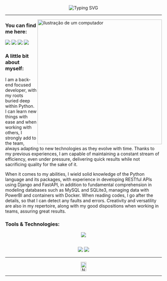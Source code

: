 <div class="title-box" align="center">
    <img src="https://readme-typing-svg.demolab.com?font=Fira+Code&size=28&duration=2000&pause=1000&color=046CF7FF&center=true&vCenter=true&width=620&height=70&lines=Hello,+my+name+is+Lucas+Aquino;Python+Developer+in+ascension;Always+in+search+of+knowledge!" alt="Typing SVG" />
</div>

---

<img src="https://raw.githubusercontent.com/MicaelliMedeiros/micaellimedeiros/master/image/computer-illustration.png" alt="ilustração de um computador" min-width="400px" max-width="400px" width="400px" align="right">

<div class="contact-box" align="left">
    <h3 class="contact-header">
        You can find me here:
    </h3>
    <p class="link-box" align="left">
        <a href="https://www.linkedin.com/in/aquino-lucas/" title="LinkedIn" target="_blank">
            <img src="https://go-skill-icons.vercel.app/api/icons?i=linkedin"/></a>
        <a href="https://www.instagram.com/cabo_perdido" title="Instagram" target="_blank">
            <img src="https://go-skill-icons.vercel.app/api/icons?i=instagram"/></a>
         <a href="mailto:lc.aquinodeoliveira@gmail.com" title="Gmail" target="_blank">
            <img src="https://go-skill-icons.vercel.app/api/icons?i=gmail"/></a>
        <a href="https://steamcommunity.com/id/clausalaerth/" title="Steam" target="_blank">
            <img src="https://go-skill-icons.vercel.app/api/icons?i=steam"/></a>
    </p>
</div>

<div class="about-box" align="left">
    <h3 class="perspective-header">
        A little bit about myself:
    </h3>
    <p class="perspective-text" text-align="justify">
        I am a back-end focused developer, with my roots buried deep within Python. 
        I can learn new things with ease and when working with others, I strongly add
        to the team, always adapting to new technologies as they evolve with time. 
        Thanks to my previous experiences, I am capable of maintaining a constant
        stream of efficiency, even under pressure, delivering quick results while
        not sacrificing quality for the sake of it.
    </p>
    <p class="perspective-text" text-align="justify">
        When it comes to my abilities, I wield solid knowledge of the Python language
        and its packages, with experience in developing RESTful APIs using Django and
        FastAPI, in addition to fundamental comprehension in modeling databases such as
        MySQL and SQLite3, managing data with PowerBI and containers with Docker.
        When reading codes, I go after the details, so that I can detect any faults and
        errors. Creativity and versatility are also in my repertoire, along with my good
        dispositions when working in teams, assuring great results.
    </p>
</div>

<div class="tech-box" align="left">
    <h3 class="tech-header">
        Tools & Technologies:
    </h3>
    <p align="center">
      <a href="https://go-skill-icons.vercel.app/">
        <img src="https://go-skill-icons.vercel.app/api/icons?i=html,css,py,django,fastapi,mysql,pbi,docker,gcp,selenium,git,github,figma"/>
      </a>
    </p>
</div>

<div align="center">
    <br>
    <img src="https://github-readme-stats.vercel.app/api?username=clausalaerth&theme=radical">
    <img src="https://github-readme-stats.vercel.app/api/top-langs/?username=clausalaerth&layout=donut&theme=radical">
</div>

---

<div align="center">
    <img src="https://profile-counter.glitch.me/clausalaerth/count.svg" alt="Número de visitantes no perfil" width="19%" height="30px">
</div>

---
